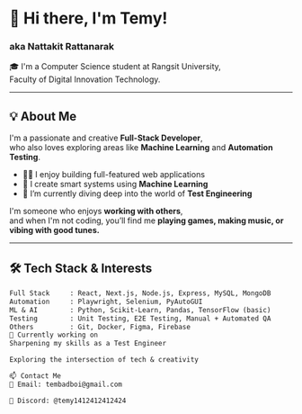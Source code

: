 # 👋 Hi there, I'm Temy!  
### aka Nattakit Rattanarak

🎓 I'm a Computer Science student at Rangsit University,  
Faculty of Digital Innovation Technology.

---

## 💡 About Me

I'm a passionate and creative **Full-Stack Developer**,  
who also loves exploring areas like **Machine Learning** and **Automation Testing**.

- 👨‍💻 I enjoy building full-featured web applications  
- 🤖 I create smart systems using **Machine Learning**
- 🧪 I’m currently diving deep into the world of **Test Engineering**

I'm someone who enjoys **working with others**,  
and when I'm not coding, you’ll find me **playing games, making music, or vibing with good tunes.**

---

## 🛠 Tech Stack & Interests

```txt
Full Stack     : React, Next.js, Node.js, Express, MySQL, MongoDB  
Automation     : Playwright, Selenium, PyAutoGUI  
ML & AI        : Python, Scikit-Learn, Pandas, TensorFlow (basic)  
Testing        : Unit Testing, E2E Testing, Manual + Automated QA  
Others         : Git, Docker, Figma, Firebase
🚀 Currently working on
Sharpening my skills as a Test Engineer

Exploring the intersection of tech & creativity

📫 Contact Me
📧 Email: tembadboi@gmail.com

💬 Discord: @temy1412412412424
